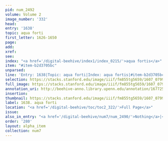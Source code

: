 ```yaml
---
pid: num_2492
volume: Volume 2
image_number: '332'
head:
entry: '1638'
topic: aqua forti
first_letter: 1626-1650
page:
add:
xref:
see:
index: "<a href='/digital-beehive/index1/index_0215/'>aqua fortis</a>"
item: "#item-b2d3705bc"
unparsed:
line: 'Entry: 1638|Topic: aqua forti|Index: aqua fortis|#item-b2d3705bc'
selection: https://stacks.stanford.edu/image/iiif/fm855tg5659/1607_0799/867,2776,2828,235/full/0/default.jpg
full_image: https://stacks.stanford.edu/image/iiif/fm855tg5659/1607_0799/full/full/0/default.jpg
annotation_uri: http://beehive-anno.library.upenn.edu/annotation/1677257455763
insertion:
thumbnail: https://stacks.stanford.edu/image/iiif/fm855tg5659/1607_0799/867,2776,600,180/250,/0/default.jpg
label: 1638. aqua forti
location: "<a href='/digital-beehive/toc/toc2_322/'>Full Page</a>"
issue:
also_in_entry: "<a href='/digital-beehive/num7/num_2490/'>Nothing</a>|<a href='/digital-beehive/num7/num_2491/'>Rest</a>"
order: '280'
layout: alpha_item
collection: num7
---
```

